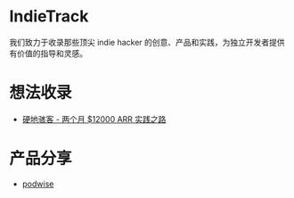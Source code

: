 # IndieTrack
我们致力于收录那些顶尖 indie hacker 的创意、产品和实践，为独立开发者提供有价值的指导和灵感。

# 想法收录
- [硬地骇客 - 两个月 $12000 ARR 实践之路](https://book.hardhacker.com/)

# 产品分享
- [podwise](https://podwise.ai/)

